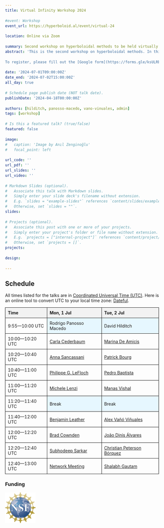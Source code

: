```yaml
---
title: Virtual Infinity Workshop 2024

#event: Workshop
event_url: https://hyperboloid.al/event/virtual-24

location: Online via Zoom

summary: Second workshop on hyperboloidal methods to be held virtually.
abstract: 'This is the second workshop on hyperboloidal methods. In this workshop, we will focus on forming new research ideas and collaborations among participants. Sharing of ideas will be facilitated by short, 20-minute talks on recent developments in hyperboloidal methods followed by unconference breakout rooms. The workshop will be held virtually.

To register, please fill out the [Google form](https://forms.gle/ksULRbBH6fW4VkNh9).'

date: '2024-07-01T09:00:00Z'
date_end: '2024-07-02T15:00:00Z'
all_day: true

# Schedule page publish date (NOT talk date).
publishDate: '2024-04-18T00:00:00Z'

authors: [hilditch, panosso-macedo, vano-vinuales, admin]
tags: [workshop]

# Is this a featured talk? (true/false)
featured: false

image:  
#   caption: 'Image by Anıl Zenginoğlu'
#   focal_point: left

url_code: ''
url_pdf: ''
url_slides: ''
url_video: ''

# Markdown Slides (optional).
#   Associate this talk with Markdown slides.
#   Simply enter your slide deck's filename without extension.
#   E.g. `slides = "example-slides"` references `content/slides/example-slides.md`.
#   Otherwise, set `slides = ""`.
slides:

# Projects (optional).
#   Associate this post with one or more of your projects.
#   Simply enter your project's folder or file name without extension.
#   E.g. `projects = ["internal-project"]` references `content/project/deep-learning/index.md`.
#   Otherwise, set `projects = []`.
projects:

design: 

---
```


## Schedule

All times listed for the talks are in [Coordinated Universal Time (UTC)](https://en.wikipedia.org/wiki/Coordinated_Universal_Time). Here is an online tool to convert UTC to your local time zone: [Dateful](https://dateful.com/convert/utc).

  <style>
    table {
      width: 100%;
      border-collapse: collapse;
    }

    th, td {
      border: 1px solid black;
      padding: 8px;
      text-align: left;
    }

    th {
      background-color: #f2f2f2;
    }

    .break {
      background-color: #e6f7ff;
    }
  </style>

  <table>
    <tr>
      <th>Time</th>
      <th>Mon, 1 Jul</th>
      <th>Tue, 2 Jul</th>
    </tr>
    <tr>
      <td>9:55—10:00 UTC</td>
      <td class="break">Rodrigo Panosso Macedo</td>
      <td class="break">David Hilditch</td>
    </tr>
    <tr>
      <td>10:00—10:20 UTC</td>
      <td><a href=/virtual-24-talks#carla-cederbaum>Carla Cederbaum</a></td>
      <td><a href=/virtual-24-talks#marina-de-amicis>Marina De Amicis</a></td>
    </tr>
    <tr>
      <td>10:20—10:40 UTC</td>
      <td><a href="/virtual-24-talks#anna-sancassani">Anna Sancassani</a></td>
      <td><a href=/virtual-24-talks#patrick-bourg>Patrick Bourg</a></td>
    </tr>
    <tr>
      <td>10:40—11:00 UTC</td>
      <td><a href="/virtual-24-talks#philippe-g-lefloch">Philippe G. LeFloch</a></td>
      <td><a href=/virtual-24-talks#pedro-baptista>Pedro Baptista</a></td>
    </tr>
    <tr>
      <td>11:00—11:20 UTC</td>
      <td><a href=/virtual-24-talks#michele-lenzi>Michele Lenzi</a></td>
      <td><a href=/virtual-24-talks#manas-vishal>Manas Vishal</a></td>
    </tr>
    <tr>
      <td>11:20—11:40 UTC</td>
      <td class="break">Break</td>
      <td class="break">Break</td>
    </tr>
    <tr>
      <td>11:40—12:00 UTC</td>
      <td><a href=/virtual-24-talks#benjamin-leather>Benjamin Leather</a></td>
      <td><a href=/virtual-24-talks#alex-vañó-viñuales>Alex Vañó Viñuales</a></td>
    </tr>
    <tr>
      <td>12:00—12:20 UTC</td>
      <td><a href=/virtual-24-talks#brad-cownden>Brad Cownden</a></td>
      <td><a href=/virtual-24-talks#joão-dinis-álvares>João Dinis Álvares</a></td>
    </tr>
    <tr>
      <td>12:20—12:40 UTC</td>
      <td><a href=/virtual-24-talks#subhodeep-sarkar>Subhodeep Sarkar</a></td>
      <td><a href=/virtual-24-talks#christian-peterson-bórquez>Christian Peterson Bórquez</a></td>
    </tr>
    <tr>
      <td>12:40—13:00 UTC</td>
      <td><a href=/virtual-24-talks#network-meeting>Network Meeting</a></td>
      <td><a href=/virtual-24-talks#shalabh-gautam>Shalabh Gautam</a></td>
    </tr>
  </table>

### Funding

<section class="logo-list">
    <div class="container">
        <div class="row">
            <div class="col-lg-4 col-sm-12">
                <img src="/uploads/Copenhagen-23-Logos/nsf_logo.jpg" style="width:auto;height:100px;" alt="NSF Logo">
            </div>
        </div>
    </div>
</section>
